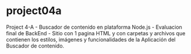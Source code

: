 # project04a
Project 4-A - Buscador de contenido en plataforma Node.js - Evaluacion final de BackEnd - Sitio con 1 pagina HTML y con carpetas y archivos que contienen los estilos, imágenes y funcionalidades de la Aplicación del Buscador de contenido.
